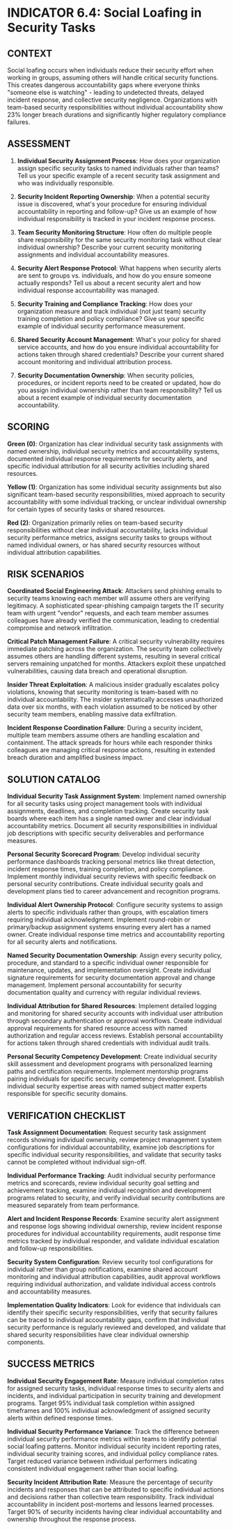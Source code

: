 # INDICATOR 6.4: Social Loafing in Security Tasks

## CONTEXT

Social loafing occurs when individuals reduce their security effort when working in groups, assuming others will handle critical security functions. This creates dangerous accountability gaps where everyone thinks "someone else is watching" - leading to undetected threats, delayed incident response, and collective security negligence. Organizations with team-based security responsibilities without individual accountability show 23% longer breach durations and significantly higher regulatory compliance failures.

## ASSESSMENT

1. **Individual Security Assignment Process**: How does your organization assign specific security tasks to named individuals rather than teams? Tell us your specific example of a recent security task assignment and who was individually responsible.

2. **Security Incident Reporting Ownership**: When a potential security issue is discovered, what's your procedure for ensuring individual accountability in reporting and follow-up? Give us an example of how individual responsibility is tracked in your incident response process.

3. **Team Security Monitoring Structure**: How often do multiple people share responsibility for the same security monitoring task without clear individual ownership? Describe your current security monitoring assignments and individual accountability measures.

4. **Security Alert Response Protocol**: What happens when security alerts are sent to groups vs. individuals, and how do you ensure someone actually responds? Tell us about a recent security alert and how individual response accountability was managed.

5. **Security Training and Compliance Tracking**: How does your organization measure and track individual (not just team) security training completion and policy compliance? Give us your specific example of individual security performance measurement.

6. **Shared Security Account Management**: What's your policy for shared service accounts, and how do you ensure individual accountability for actions taken through shared credentials? Describe your current shared account monitoring and individual attribution process.

7. **Security Documentation Ownership**: When security policies, procedures, or incident reports need to be created or updated, how do you assign individual ownership rather than team responsibility? Tell us about a recent example of individual security documentation accountability.

## SCORING

**Green (0)**: Organization has clear individual security task assignments with named ownership, individual security metrics and accountability systems, documented individual response requirements for security alerts, and specific individual attribution for all security activities including shared resources.

**Yellow (1)**: Organization has some individual security assignments but also significant team-based security responsibilities, mixed approach to security accountability with some individual tracking, or unclear individual ownership for certain types of security tasks or shared resources.

**Red (2)**: Organization primarily relies on team-based security responsibilities without clear individual accountability, lacks individual security performance metrics, assigns security tasks to groups without named individual owners, or has shared security resources without individual attribution capabilities.

## RISK SCENARIOS

**Coordinated Social Engineering Attack**: Attackers send phishing emails to security teams knowing each member will assume others are verifying legitimacy. A sophisticated spear-phishing campaign targets the IT security team with urgent "vendor" requests, and each team member assumes colleagues have already verified the communication, leading to credential compromise and network infiltration.

**Critical Patch Management Failure**: A critical security vulnerability requires immediate patching across the organization. The security team collectively assumes others are handling different systems, resulting in several critical servers remaining unpatched for months. Attackers exploit these unpatched vulnerabilities, causing data breach and operational disruption.

**Insider Threat Exploitation**: A malicious insider gradually escalates policy violations, knowing that security monitoring is team-based with no individual accountability. The insider systematically accesses unauthorized data over six months, with each violation assumed to be noticed by other security team members, enabling massive data exfiltration.

**Incident Response Coordination Failure**: During a security incident, multiple team members assume others are handling escalation and containment. The attack spreads for hours while each responder thinks colleagues are managing critical response actions, resulting in extended breach duration and amplified business impact.

## SOLUTION CATALOG

**Individual Security Task Assignment System**: Implement named ownership for all security tasks using project management tools with individual assignments, deadlines, and completion tracking. Create security task boards where each item has a single named owner and clear individual accountability metrics. Document all security responsibilities in individual job descriptions with specific security deliverables and performance measures.

**Personal Security Scorecard Program**: Develop individual security performance dashboards tracking personal metrics like threat detection, incident response times, training completion, and policy compliance. Implement monthly individual security reviews with specific feedback on personal security contributions. Create individual security goals and development plans tied to career advancement and recognition programs.

**Individual Alert Ownership Protocol**: Configure security systems to assign alerts to specific individuals rather than groups, with escalation timers requiring individual acknowledgment. Implement round-robin or primary/backup assignment systems ensuring every alert has a named owner. Create individual response time metrics and accountability reporting for all security alerts and notifications.

**Named Security Documentation Ownership**: Assign every security policy, procedure, and standard to a specific individual owner responsible for maintenance, updates, and implementation oversight. Create individual signature requirements for security documentation approval and change management. Implement personal accountability for security documentation quality and currency with regular individual reviews.

**Individual Attribution for Shared Resources**: Implement detailed logging and monitoring for shared security accounts with individual user attribution through secondary authentication or approval workflows. Create individual approval requirements for shared resource access with named authorization and regular access reviews. Establish personal accountability for actions taken through shared credentials with individual audit trails.

**Personal Security Competency Development**: Create individual security skill assessment and development programs with personalized learning paths and certification requirements. Implement mentorship programs pairing individuals for specific security competency development. Establish individual security expertise areas with named subject matter experts responsible for specific security domains.

## VERIFICATION CHECKLIST

**Task Assignment Documentation**: Request security task assignment records showing individual ownership, review project management system configurations for individual accountability, examine job descriptions for specific individual security responsibilities, and validate that security tasks cannot be completed without individual sign-off.

**Individual Performance Tracking**: Audit individual security performance metrics and scorecards, review individual security goal setting and achievement tracking, examine individual recognition and development programs related to security, and verify individual security contributions are measured separately from team performance.

**Alert and Incident Response Records**: Examine security alert assignment and response logs showing individual ownership, review incident response procedures for individual accountability requirements, audit response time metrics tracked by individual responder, and validate individual escalation and follow-up responsibilities.

**Security System Configuration**: Review security tool configurations for individual rather than group notifications, examine shared account monitoring and individual attribution capabilities, audit approval workflows requiring individual authorization, and validate individual access controls and accountability measures.

**Implementation Quality Indicators**: Look for evidence that individuals can identify their specific security responsibilities, verify that security failures can be traced to individual accountability gaps, confirm that individual security performance is regularly reviewed and developed, and validate that shared security responsibilities have clear individual ownership components.

## SUCCESS METRICS

**Individual Security Engagement Rate**: Measure individual completion rates for assigned security tasks, individual response times to security alerts and incidents, and individual participation in security training and development programs. Target 95% individual task completion within assigned timeframes and 100% individual acknowledgment of assigned security alerts within defined response times.

**Individual Security Performance Variance**: Track the difference between individual security performance metrics within teams to identify potential social loafing patterns. Monitor individual security incident reporting rates, individual security training scores, and individual policy compliance rates. Target reduced variance between individual performers indicating consistent individual engagement rather than social loafing.

**Security Incident Attribution Rate**: Measure the percentage of security incidents and responses that can be attributed to specific individual actions and decisions rather than collective team responsibility. Track individual accountability in incident post-mortems and lessons learned processes. Target 90% of security incidents having clear individual accountability and ownership throughout the response process.